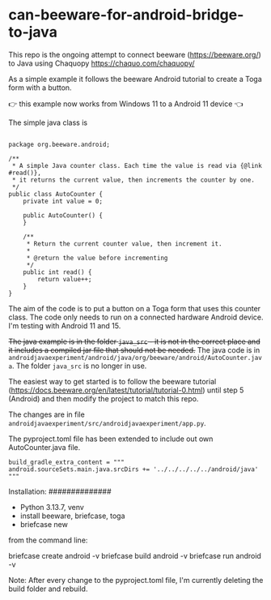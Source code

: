 # can-beeware-for-android-bridge-to-java

This repo is the ongoing attempt to connect beeware (https://beeware.org/) to Java using Chaquopy  https://chaquo.com/chaquopy/

As a simple example it follows the beeware Android tutorial to create a Toga form with a button.

👉 this example now works from Windows 11 to a Android 11 device 👈

The simple java class is

```

package org.beeware.android;

/**
 * A simple Java counter class. Each time the value is read via {@link #read()},
 * it returns the current value, then increments the counter by one.
 */
public class AutoCounter {
    private int value = 0;

    public AutoCounter() {
    }

    /**
     * Return the current counter value, then increment it.
     *
     * @return the value before incrementing
     */
    public int read() {
        return value++;
    }
}

```

The aim of the code is to put a button on a Toga form that uses this counter class.
The code only needs to run on a connected hardware Android device. I'm testing with Android 11 and 15.

~~The java example is in the folder `java_src` - it is not in the correct place and it includes a compiled jar file that should not be needed.~~
The java code is in `androidjavaexperiment/android/java/org/beeware/android/AutoCounter.java`.
The folder `java_src` is no longer in use.

The easiest way to get started is to follow the beeware tutorial (https://docs.beeware.org/en/latest/tutorial/tutorial-0.html) until step 5 (Android) and then 
modify the project to match this repo.

The changes are in file `androidjavaexperiment/src/androidjavaexperiment/app.py`. 



The pyproject.toml file has been extended to include out own AutoCounter.java file.

```
build_gradle_extra_content = """
android.sourceSets.main.java.srcDirs += '../../../../../android/java'
"""
```

Installation:
##############

- Python 3.13.7, venv
- install beeware, briefcase, toga
- briefcase new

from the command line:

briefcase create  android -v
briefcase build  android -v
briefcase run  android -v

Note: After every change to the pyproject.toml file, I'm currently deleting the build folder and rebuild.
